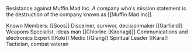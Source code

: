 Resistance against Muffin Mad Inc.
A company who's mission statement is the destruction of the company known as [[Muffin Mad Inc]]

Known Members:
[[Soos]]
Discerner, survivor, decisionmaker
[[Garfield]]
Weapons Specialist, ideas man
[[Chlorine (Kironagi)]]
Communications and electronics Expert
[[Koki]]
Medic
[[Qiang]]
Spiritual Leader
[[Kara]]
Tactician, combat veteran
